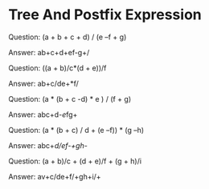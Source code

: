 # Tree And Postfix Expression

Question: (a + b + c + d) / (e –f + g)

Answer: ab+c+d+ef-g+/

Question: ((a + b)/c*(d + e))/f

Answer: ab+c/de+*f/

Question: (a * (b + c -d) * e ) / (f + g)

Answer: abc+d-*e*fg+

Question: (a * (b + c) / d + (e –f)) * (g –h)

Answer: abc+*d/ef-+gh-*

Question: (a + b)/c + (d + e)/f + (g + h)/i

Answer: av+c/de+f/+gh+i/+
